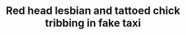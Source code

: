 ---
layout: post
title: Red head lesbian and tattoed chick tribbing in fake taxi
duration: '06:39'
view: 246
rate: 2
video: 'https://flashservice.xvideos.com/embedframe/26142703'
priority: 0.9
changefreq: daily
---